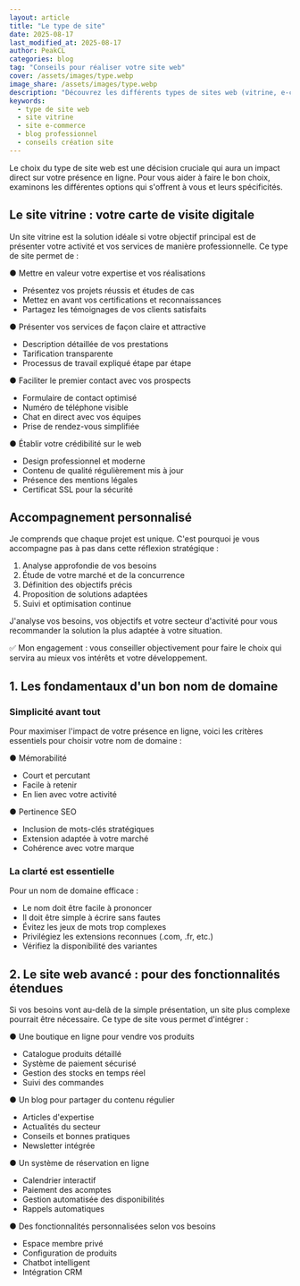 ```yaml
---
layout: article
title: "Le type de site"
date: 2025-08-17
last_modified_at: 2025-08-17
author: PeakCL
categories: blog
tag: "Conseils pour réaliser votre site web"
cover: /assets/images/type.webp
image_share: /assets/images/type.webp
description: "Découvrez les différents types de sites web (vitrine, e-commerce, blog, portfolio) et choisissez celui qui correspond à vos besoins."
keywords:
  - type de site web
  - site vitrine
  - site e-commerce
  - blog professionnel
  - conseils création site
---
```


Le choix du type de site web est une décision cruciale qui aura un impact direct sur votre présence en ligne. Pour vous aider à faire le bon choix, examinons les différentes options qui s'offrent à vous et leurs spécificités.

## Le site vitrine : votre carte de visite digitale

Un site vitrine est la solution idéale si votre objectif principal est de présenter votre activité et vos services de manière professionnelle. Ce type de site permet de :

● Mettre en valeur votre expertise et vos réalisations
- Présentez vos projets réussis et études de cas
- Mettez en avant vos certifications et reconnaissances
- Partagez les témoignages de vos clients satisfaits

● Présenter vos services de façon claire et attractive
- Description détaillée de vos prestations
- Tarification transparente
- Processus de travail expliqué étape par étape

● Faciliter le premier contact avec vos prospects
- Formulaire de contact optimisé
- Numéro de téléphone visible
- Chat en direct avec vos équipes
- Prise de rendez-vous simplifiée

● Établir votre crédibilité sur le web
- Design professionnel et moderne
- Contenu de qualité régulièrement mis à jour
- Présence des mentions légales
- Certificat SSL pour la sécurité

## Accompagnement personnalisé

Je comprends que chaque projet est unique. C'est pourquoi je vous accompagne pas à pas dans cette réflexion stratégique :

1. Analyse approfondie de vos besoins
2. Étude de votre marché et de la concurrence
3. Définition des objectifs précis
4. Proposition de solutions adaptées
5. Suivi et optimisation continue

J'analyse vos besoins, vos objectifs et votre secteur d'activité pour vous recommander la solution la plus adaptée à votre situation.

✅ Mon engagement : vous conseiller objectivement pour faire le choix qui servira au mieux vos intérêts et votre développement.

## 1. Les fondamentaux d'un bon nom de domaine

### Simplicité avant tout

Pour maximiser l'impact de votre présence en ligne, voici les critères essentiels pour choisir votre nom de domaine :

● Mémorabilité
- Court et percutant
- Facile à retenir
- En lien avec votre activité

● Pertinence SEO
- Inclusion de mots-clés stratégiques
- Extension adaptée à votre marché
- Cohérence avec votre marque

### La clarté est essentielle 

Pour un nom de domaine efficace :
- Le nom doit être facile à prononcer
- Il doit être simple à écrire sans fautes
- Évitez les jeux de mots trop complexes
- Privilégiez les extensions reconnues (.com, .fr, etc.)
- Vérifiez la disponibilité des variantes

## 2. Le site web avancé : pour des fonctionnalités étendues

Si vos besoins vont au-delà de la simple présentation, un site plus complexe pourrait être nécessaire. Ce type de site vous permet d'intégrer :

● Une boutique en ligne pour vendre vos produits
- Catalogue produits détaillé
- Système de paiement sécurisé
- Gestion des stocks en temps réel
- Suivi des commandes

● Un blog pour partager du contenu régulier
- Articles d'expertise
- Actualités du secteur
- Conseils et bonnes pratiques
- Newsletter intégrée

● Un système de réservation en ligne
- Calendrier interactif
- Paiement des acomptes
- Gestion automatisée des disponibilités
- Rappels automatiques

● Des fonctionnalités personnalisées selon vos besoins
- Espace membre privé
- Configuration de produits
- Chatbot intelligent
- Intégration CRM

